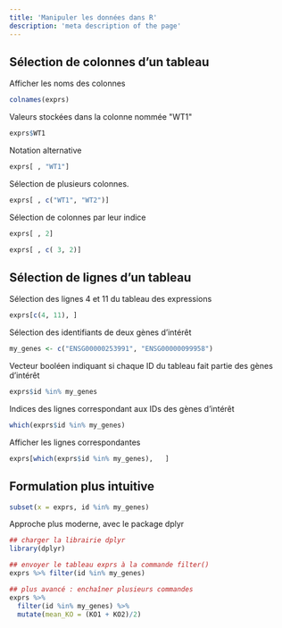 ```yaml
---
title: 'Manipuler les données dans R'
description: 'meta description of the page'
---
```


## Sélection de colonnes d’un tableau

Afficher les noms des colonnes

```r
colnames(exprs)
```

Valeurs stockées dans la colonne nommée "WT1"

```r
exprs$WT1
```

Notation alternative

```r
exprs[ , "WT1"]
```

Sélection de plusieurs colonnes.

```r
exprs[ , c("WT1", "WT2")]
```

Sélection de colonnes par leur indice

```r
exprs[ , 2]
```

```r
exprs[ , c( 3, 2)]
```

## Sélection de lignes d’un tableau

Sélection des lignes 4 et 11 du tableau des expressions

```r
exprs[c(4, 11), ]
```

Sélection des identifiants de deux gènes d’intérêt

```r
my_genes <- c("ENSG00000253991", "ENSG00000099958")
```

Vecteur booléen indiquant si chaque ID du tableau fait partie des gènes d’intérêt

```r
exprs$id %in% my_genes
```

Indices des lignes correspondant aux IDs des gènes d’intérêt

```r
which(exprs$id %in% my_genes)
```

Afficher les lignes correspondantes

```r
exprs[which(exprs$id %in% my_genes),   ]
```

## Formulation plus intuitive

```r
subset(x = exprs, id %in% my_genes)
```

Approche plus moderne, avec le package dplyr

```r
## charger la librairie dplyr
library(dplyr)
```

```r
## envoyer le tableau exprs à la commande filter()
exprs %>% filter(id %in% my_genes)
```

```r
## plus avancé : enchaîner plusieurs commandes
exprs %>% 
  filter(id %in% my_genes) %>% 
  mutate(mean_KO = (KO1 + KO2)/2)
```
